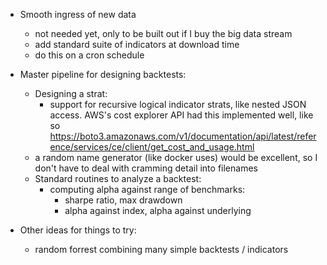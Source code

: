 - Smooth ingress of new data
  - not needed yet, only to be built out if I buy the big data stream
  - add standard suite of indicators at download time
  - do this on a cron schedule

- Master pipeline for designing backtests: 
  - Designing a strat: 
    - support for recursive logical indicator strats, like nested JSON access. AWS's cost explorer API had this implemented well, like so https://boto3.amazonaws.com/v1/documentation/api/latest/reference/services/ce/client/get_cost_and_usage.html
  - a random name generator (like docker uses) would be excellent, so I don't have to deal with cramming detail into filenames 
  - Standard routines to analyze a backtest: 
    - computing alpha against range of benchmarks: 
      - sharpe ratio, max drawdown
      - alpha against index, alpha against underlying 

- Other ideas for things to try: 
  - random forrest combining many simple backtests / indicators